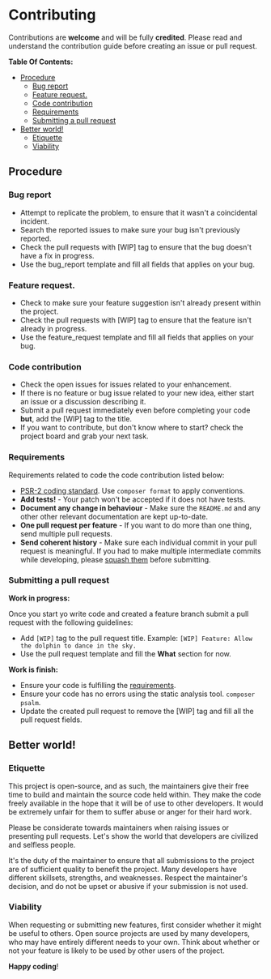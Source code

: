 # Contributing

Contributions are **welcome** and will be fully **credited**.
Please read and understand the contribution guide before creating an issue or pull request.

**Table Of Contents:**

  * [Procedure](#procedure)
    + [Bug report](#bug-report)
    + [Feature request.](#feature-request)
    + [Code contribution](#code-contribution)
    + [Requirements](#requirements)
    + [Submitting a pull request](#submitting-a-pull-request)
  * [Better world!](#better-world)
    + [Etiquette](#etiquette)
    + [Viability](#viability)
    
## Procedure

### Bug report
- Attempt to replicate the problem, to ensure that it wasn't a coincidental incident.
- Search the reported issues to make sure your bug isn't previously reported.
- Check the pull requests with [WIP] tag to ensure that the bug doesn't have a fix in progress.
- Use the bug_report template and fill all fields that applies on your bug.

### Feature request.
- Check to make sure your feature suggestion isn't already present within the project.
- Check the pull requests with [WIP] tag to ensure that the feature isn't already in progress.
- Use the feature_request template and fill all fields that applies on your bug.

### Code contribution
- Check the open issues for issues related to your enhancement.
- If there is no feature or bug issue related to your new idea, either start an issue or a discussion describing it.
- Submit a pull request immediately even before completing your code **but**, add the [WIP] tag to the title. 
- If you want to contribute, but don't know where to start? check the project board and grab your next task.

### Requirements
Requirements related to code the code contribution listed below:

- [PSR-2 coding standard](https://github.com/php-fig/fig-standards/blob/master/accepted/PSR-2-coding-style-guide.md). Use `composer format` to apply conventions.
- **Add tests!** - Your patch won't be accepted if it does not have tests.
- **Document any change in behaviour** - Make sure the `README.md` and any other  other relevant documentation are kept up-to-date.
- **One pull request per feature** - If you want to do more than one thing, send multiple pull requests.
- **Send coherent history** - Make sure each individual commit in your pull request is meaningful. If you had to make multiple intermediate commits while developing, please [squash them](https://www.git-scm.com/book/en/v2/Git-Tools-Rewriting-History#Changing-Multiple-Commit-Messages) before submitting.

### Submitting a pull request

**Work in progress:**

Once you start yo write code and created a feature branch submit a pull request with the following guidelines:

- Add `[WIP]` tag to the pull request title. Example: `[WIP] Feature: Allow the dolphin to dance in the sky.`
- Use the pull request template and fill the **What** section for now.

**Work is finish:**

- Ensure your code is fulfilling the [requirements](#requirements).
- Ensure your code has no errors using the static analysis tool. `composer psalm`.
- Update the created pull request to remove the [WIP] tag and fill all the pull request fields.

## Better world!

### Etiquette

This project is open-source, and as such, the maintainers give their free time to build and maintain the source code
held within. They make the code freely available in the hope that it will be of use to other developers. It would be
extremely unfair for them to suffer abuse or anger for their hard work.

Please be considerate towards maintainers when raising issues or presenting pull requests. Let's show the
world that developers are civilized and selfless people.

It's the duty of the maintainer to ensure that all submissions to the project are of sufficient
quality to benefit the project. Many developers have different skillsets, strengths, and weaknesses. Respect the maintainer's decision, and do not be upset or abusive if your submission is not used.

### Viability

When requesting or submitting new features, first consider whether it might be useful to others. Open
source projects are used by many developers, who may have entirely different needs to your own. Think about
whether or not your feature is likely to be used by other users of the project.

**Happy coding**!
